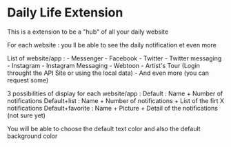 # Daily Life Extension
This is a extension to be a "hub" of all your daily website

For each website : you ll be able to see the daily notification et even more


List of website/app :
	-	Messenger
	-	Facebook
	-	Twitter
	- 	Twitter messaging
	-	Instagram
	- 	Instagram Messaging
	-	Webtoon
	-	Artist's Tour (Login throught the API Site or using the local data)
	- 	And even more (you can request some)

 3 possibilities of display for each website/app :
 Default : Name + Number of notifications
 Default+list : Name + Number of notifications + List of the firt X notifications
 Default+favorite : Name + Picture + Detail of the notifications (not sure yet)


 You will be able to choose the default text color and also the default background color